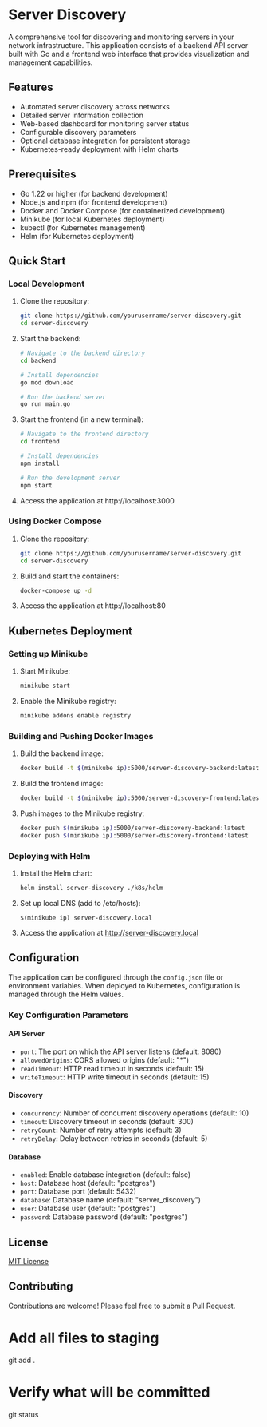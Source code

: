 # Server Discovery

A comprehensive tool for discovering and monitoring servers in your network infrastructure. This application consists of a backend API server built with Go and a frontend web interface that provides visualization and management capabilities.

## Features

- Automated server discovery across networks
- Detailed server information collection
- Web-based dashboard for monitoring server status
- Configurable discovery parameters
- Optional database integration for persistent storage
- Kubernetes-ready deployment with Helm charts

## Prerequisites

- Go 1.22 or higher (for backend development)
- Node.js and npm (for frontend development)
- Docker and Docker Compose (for containerized development)
- Minikube (for local Kubernetes deployment)
- kubectl (for Kubernetes management)
- Helm (for Kubernetes deployment)

## Quick Start

### Local Development

1. Clone the repository:
   ```bash
   git clone https://github.com/yourusername/server-discovery.git
   cd server-discovery
   ```

2. Start the backend:
   ```bash
   # Navigate to the backend directory
   cd backend
   
   # Install dependencies
   go mod download
   
   # Run the backend server
   go run main.go
   ```

3. Start the frontend (in a new terminal):
   ```bash
   # Navigate to the frontend directory
   cd frontend
   
   # Install dependencies
   npm install
   
   # Run the development server
   npm start
   ```

4. Access the application at http://localhost:3000

### Using Docker Compose

1. Clone the repository:
   ```bash
   git clone https://github.com/yourusername/server-discovery.git
   cd server-discovery
   ```

2. Build and start the containers:
   ```bash
   docker-compose up -d
   ```

3. Access the application at http://localhost:80

## Kubernetes Deployment

### Setting up Minikube

1. Start Minikube:
   ```bash
   minikube start
   ```

2. Enable the Minikube registry:
   ```bash
   minikube addons enable registry
   ```

### Building and Pushing Docker Images

1. Build the backend image:
   ```bash
   docker build -t $(minikube ip):5000/server-discovery-backend:latest -f k8s/Dockerfile.backend .
   ```

2. Build the frontend image:
   ```bash
   docker build -t $(minikube ip):5000/server-discovery-frontend:latest -f k8s/Dockerfile.frontend .
   ```

3. Push images to the Minikube registry:
   ```bash
   docker push $(minikube ip):5000/server-discovery-backend:latest
   docker push $(minikube ip):5000/server-discovery-frontend:latest
   ```

### Deploying with Helm

1. Install the Helm chart:
   ```bash
   helm install server-discovery ./k8s/helm
   ```

2. Set up local DNS (add to /etc/hosts):
   ```
   $(minikube ip) server-discovery.local
   ```

3. Access the application at http://server-discovery.local

## Configuration

The application can be configured through the `config.json` file or environment variables. When deployed to Kubernetes, configuration is managed through the Helm values.

### Key Configuration Parameters

#### API Server
- `port`: The port on which the API server listens (default: 8080)
- `allowedOrigins`: CORS allowed origins (default: "*")
- `readTimeout`: HTTP read timeout in seconds (default: 15)
- `writeTimeout`: HTTP write timeout in seconds (default: 15)

#### Discovery
- `concurrency`: Number of concurrent discovery operations (default: 10)
- `timeout`: Discovery timeout in seconds (default: 300)
- `retryCount`: Number of retry attempts (default: 3)
- `retryDelay`: Delay between retries in seconds (default: 5)

#### Database
- `enabled`: Enable database integration (default: false)
- `host`: Database host (default: "postgres")
- `port`: Database port (default: 5432)
- `database`: Database name (default: "server_discovery")
- `user`: Database user (default: "postgres")
- `password`: Database password (default: "postgres")

## License

[MIT License](LICENSE)

## Contributing

Contributions are welcome! Please feel free to submit a Pull Request. 

# Add all files to staging
git add .

# Verify what will be committed
git status 